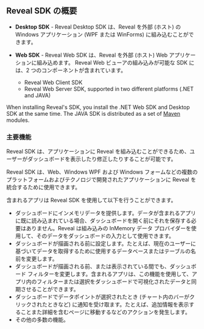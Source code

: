 ## Reveal SDK の概要

- **Desktop SDK** - Reveal Desktop SDK は、Reveal を外部 (ホスト) の Windows アプリケーション (WPF または WinForms) に組み込むことができます。

- **Web SDK** - Reveal Web SDK は、Reveal を外部 (ホスト) Web アプリケーションに組み込めます。
Reveal Web ビューアの組み込みが可能な SDK には、2 つのコンポーネントが含まれています。
  * Reveal Web Client SDK
  * Reveal Web Server SDK, supported in two different platforms (.NET and JAVA)

When installing Reveal's SDK, you install the .NET Web SDK and Desktop SDK at the same time. The JAVA SDK is distributed as a set of [Maven](https://maven.apache.org/what-is-maven.html) modules.
### 主要機能
Reveal SDK は、アプリケーションに Reveal を組み込むことができるため、ユーザーがダッシュボードを表示したり修正したりすることが可能です。

Reveal SDK は、Web、Windows WPF および Windows フォームなどの複数のプラットフォームおよびテクノロジで開発されたアプリケーションに Reveal を統合するために使用できます。

含まれるアプリは Reveal SDK を使用して以下を行うことができます。

- ダッシュボードにインメモリデータを提供します。データが含まれるアプリに既に読み込まれている場合、ダッシュボードを開く前にそれを保存する必要はありません。Reveal は組み込みの InMemory データ プロバイダーを使用して、そのデータをダッシュボードの入力として使用できます。
- ダッシュボードが描画される前に設定します。たとえば、現在のユーザーに基づいてデータを取得するために使用するデータベースまたはテーブルの名前を変更します。
- ダッシュボードが描画される前、または表示されている間でも、ダッシュボード フィルターを変更します。含まれるアプリは、この機能を使用して、アプリ内のフィルターまたは選択をダッシュボードで可視化されたデータと同期させることができます。
- ダッシュボードでデータポイントが選択されたとき (チャート内のバーがクリックされたときなど) に通知を受け取ます。たとえば、追加情報を表示することまた詳細を含むページに移動するなどのアクションを発生します。
- その他の多数の機能。
